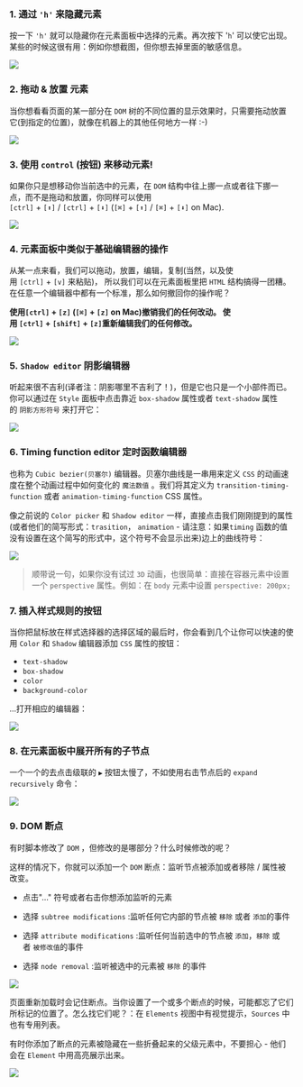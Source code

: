 ### 1. 通过 `'h'` 来隐藏元素

按一下 `'h'` 就可以隐藏你在元素面板中选择的元素。再次按下 '`h`' 可以使它出现。某些的时候这很有用：例如你想截图，但你想去掉里面的敏感信息。

![](http://upload-images.jianshu.io/upload_images/5780538-1ab0814852394b0d?imageMogr2/auto-orient/strip)


### 2. 拖动 & 放置 元素

当你想看看页面的某一部分在 `DOM` 树的不同位置的显示效果时，只需要拖动放置它(到指定的位置)，就像在机器上的其他任何地方一样 :-)

![](http://upload-images.jianshu.io/upload_images/5780538-0f4d4803ebff0f01?imageMogr2/auto-orient/strip)

### 3. 使用 `control` (按钮) 来移动元素!

如果你只是想移动你当前选中的元素，在 `DOM` 结构中往上挪一点或者往下挪一点，而不是拖动和放置，你同样可以使用`[ctrl]` + `[⬆]` / `[ctrl]` + `[⬇]` (`[⌘]` + `[⬆]` / `[⌘]` + `[⬇]` on Mac).

![](http://upload-images.jianshu.io/upload_images/5780538-20db3f5b2045886f?imageMogr2/auto-orient/strip)

### 4. 元素面板中类似于基础编辑器的操作

从某一点来看，我们可以拖动，放置，编辑，复制(当然，以及使用 `[ctrl]` + `[v]` 来粘贴)， 所以我们可以在元素面板里把 `HTML` 结构搞得一团糟。在任意一个编辑器中都有一个标准，那么如何撤回你的操作呢？

**使用`[ctrl]` + `[z]` (`[⌘]` + `[z]` on Mac)撤销我们的任何改动。 使用 `[ctrl]` + `[shift]` + `[z]`重新编辑我们的任何修改。**

![](http://upload-images.jianshu.io/upload_images/5780538-9fc65ff52656d92a?imageMogr2/auto-orient/strip)

### 5. `Shadow editor` 阴影编辑器

听起来很不吉利(译者注：阴影哪里不吉利了！)，但是它也只是一个小部件而已。你可以通过在 `Style` 面板中点击靠近 `box-shadow` 属性或者 `text-shadow` 属性的 `阴影方形符号` 来打开它：

![](http://upload-images.jianshu.io/upload_images/5780538-f0ed22da5e458c3b?imageMogr2/auto-orient/strip)

### 6. Timing function editor 定时函数编辑器

也称为 `Cubic bezier(贝塞尔)` 编辑器。贝塞尔曲线是一串用来定义 `CSS` 的动画速度在整个动画过程中如何变化的 `魔法数值` 。我们将其定义为 `transition-timing-function` 或者 `animation-timing-function` CSS 属性。

像之前说的 `Color picker` 和 `Shadow editor` 一样，直接点击我们刚刚提到的属性(或者他们的简写形式：`trasition`， `animation` - 请注意：如果`timing` 函数的值没有设置在这个简写的形式中，这个符号不会显示出来)边上的曲线符号：

![](http://upload-images.jianshu.io/upload_images/5780538-6e2cd918d2fa6af1?imageMogr2/auto-orient/strip)

> 顺带说一句，如果你没有试过 `3D` 动画，也很简单：直接在容器元素中设置一个 `perspective` 属性。例如：在 `body` 元素中设置 `perspective: 200px;`

### 7. 插入样式规则的按钮

当你把鼠标放在样式选择器的选择区域的最后时，你会看到几个让你可以快速的使用 `Color` 和 `Shadow` 编辑器添加 `CSS` 属性的按钮：

*   `text-shadow`
*   `box-shadow`
*   `color`
*   `background-color`

...打开相应的编辑器：

![](http://upload-images.jianshu.io/upload_images/5780538-1205686cb6545ef5?imageMogr2/auto-orient/strip)

### 8. 在元素面板中展开所有的子节点

一个一个的去点击级联的 `▶` 按钮太慢了，不如使用右击节点后的 `expand recursively` 命令：

![](http://upload-images.jianshu.io/upload_images/5780538-9ff97d0b5ce9650a?imageMogr2/auto-orient/strip)

### 9. DOM 断点

有时脚本修改了 `DOM` ，但修改的是哪部分？什么时候修改的呢？

这样的情况下，你就可以添加一个 `DOM` 断点：监听节点被添加或者移除 / 属性被改变。

*   点击"..." 符号或者右击你想添加监听的元素

*   选择 `subtree modifications` :监听任何它内部的节点被 `移除` 或者 `添加`的事件

*   选择 `attribute modifications` :监听任何当前选中的节点被 `添加`，`移除` 或者 `被修改值`的事件

*   选择 `node removal` :监听被选中的元素被 `移除` 的事件

![](https://upload-images.jianshu.io/upload_images/5780538-4d0c22b6e9d8d123.png?imageMogr2/auto-orient/strip%7CimageView2/2/w/1240)

页面重新加载时会记住断点。当你设置了一个或多个断点的时候，可能都忘了它们所标记的位置了。怎么找它们呢？：在 `Elements` 视图中有视觉提示，`Sources` 中也有专用列表。

有时你添加了断点的元素被隐藏在一些折叠起来的父级元素中，不要担心 - 他们会在 `Element` 中用高亮展示出来。

![](https://upload-images.jianshu.io/upload_images/5780538-f6fa12dce09e4667.png?imageMogr2/auto-orient/strip%7CimageView2/2/w/1240)

